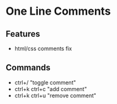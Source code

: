 # One Line Comments
## Features
* html/css comments fix

## Commands
* ctrl+/ "toggle comment"
* ctrl+k ctrl+c "add comment"
* ctrl+k ctrl+u "remove comment"